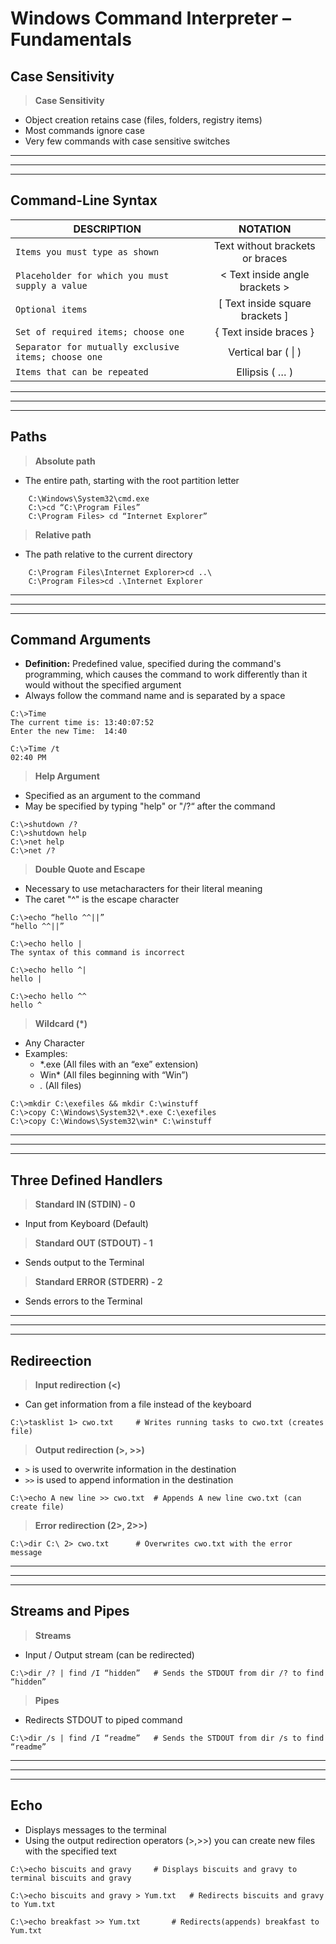 # Windows Command Interpreter – Fundamentals

## **Case Sensitivity**

> **Case Sensitivity**
- Object creation retains case (files, folders, registry items)
- Most commands ignore case
- Very few commands with case sensitive switches

---
---
---

## **Command-Line Syntax**

| **DESCRIPTION** | **NOTATION** |
|-----------------|:------------:|
| `Items you must type as shown` | Text without brackets or braces |
| `Placeholder for which you must supply a value` | < Text inside angle brackets > |
| `Optional items` | [ Text inside square brackets ] |
| `Set of required items; choose one` | { Text inside braces } |
| `Separator for mutually exclusive items; choose one` | Vertical bar ( \| )
| `Items that can be repeated` | Ellipsis ( … ) |

---
---
---

## **Paths**

> **Absolute path**
- The entire path, starting with the root partition letter

```
    C:\Windows\System32\cmd.exe
    C:\>cd “C:\Program Files”
    C:\Program Files> cd “Internet Explorer”
```

> **Relative path**
- The path relative to the current directory

```
    C:\Program Files\Internet Explorer>cd ..\
    C:\Program Files>cd .\Internet Explorer
```
---
---
---

## **Command Arguments**

- **Definition:** Predefined value, specified during the command's programming, which causes the command to work differently than it would without the specified argument
- Always follow the command name and is separated by a space

```
C:\>Time
The current time is: 13:40:07:52
Enter the new Time:  14:40

C:\>Time /t
02:40 PM
```

> **Help Argument**
- Specified as an argument to the command
- May be specified by typing "help" or "/?“ after the command

```
C:\>shutdown /?
C:\>shutdown help
C:\>net help
C:\>net /?
```

> **Double Quote and Escape**
- Necessary to use metacharacters for their literal meaning
- The caret "^" is the escape character

```
C:\>echo “hello ^^||”
“hello ^^||”

C:\>echo hello |
The syntax of this command is incorrect

C:\>echo hello ^|
hello |

C:\>echo hello ^^
hello ^
```

> **Wildcard (\*)**
- Any Character
- Examples:
    - *.exe (All files with an “exe” extension)
    - Win* (All files beginning with “Win”)
    - *.* (All files)

```
C:\>mkdir C:\exefiles && mkdir C:\winstuff
C:\>copy C:\Windows\System32\*.exe C:\exefiles
C:\>copy C:\Windows\System32\win* C:\winstuff
```

---
---
---

## **Three Defined Handlers**
> **Standard IN (STDIN) - 0**
- Input from Keyboard (Default)

> **Standard OUT (STDOUT) - 1**
- Sends output to the Terminal 

> **Standard ERROR (STDERR) - 2**
- Sends errors to the Terminal

---
---
---
## **Redireection**

> **Input redirection (<)**
- Can get information from a file instead of the keyboard

```
C:\>tasklist 1> cwo.txt		# Writes running tasks to cwo.txt (creates file)
```

> **Output redirection (>, >>)**
- `>` is used to overwrite information in the destination
- `>>` is used to append information in the destination

```
C:\>echo A new line >> cwo.txt	# Appends A new line cwo.txt (can create file)
```

> **Error redirection (2>, 2>>)**

```
C:\>dir C:\ 2> cwo.txt		# Overwrites cwo.txt with the error message
```

---
---
---
## **Streams and Pipes**

> **Streams**
- Input / Output stream (can be redirected)

```
C:\>dir /? | find /I “hidden” 	# Sends the STDOUT from dir /? to find “hidden”
```

> **Pipes**
- Redirects STDOUT to piped command

```
C:\>dir /s | find /I “readme”	# Sends the STDOUT from dir /s to find “readme”
```

---
---
---

## **Echo**

- Displays messages to the terminal
- Using the output redirection operators (>,>>) you can create new files with the specified text

```
C:\>echo biscuits and gravy		# Displays biscuits and gravy to terminal biscuits and gravy

C:\>echo biscuits and gravy > Yum.txt  	# Redirects biscuits and gravy to Yum.txt

C:\>echo breakfast >> Yum.txt		# Redirects(appends) breakfast to Yum.txt
```
